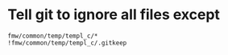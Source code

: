# Tell git to ignore all files except

```
fmw/common/temp/templ_c/*
!fmw/common/temp/templ_c/.gitkeep
```
